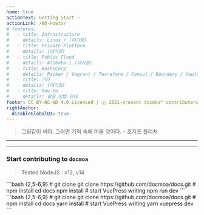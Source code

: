 ```yaml
---
home: true
actionText: Getting Start →
actionLink: /00-Howto/
# features:
#   - title: Infrastructure
#     details: Linux / (대기중)
#   - title: Private Platform
#     details: (대기중)
#   - title: Public Cloud
#     details: Alibaba / (대기중)
#   - title: HashiCorp
#     details: Packer / Vagrant / Terraform / Consul / Boundary / Vault / Nomad / Waypoint
#   - title: 기타
#     details: (대기중)
#   - title: How to
#     details: 활용 방법 안내
footer: CC BY-NC-ND 4.0 Licensed | ⓒ 2021-present docmoa™ contributers all rights reserved.
rightAnchor:
  disableGlobalUI: true
---
```


> 그림같이 써라. 그러면 기억 속에 머물 것이다. - 조지프 퓰리처

---

<RecentArticlesHome/>

---

### Start contributing to `docmoa`

> Tested NodeJS : v12, v14

<code-group>
<code-block title="NPM">
```bash {2,5-6,9}
# git clone
git clone https://github.com/docmoa/docs.git
# npm install
cd docs
npm install
# start VuePress writing
npm run dev
```
</code-block>

<code-block title="YARN">
```bash {2,5-6,9}
# git clone
git clone https://github.com/docmoa/docs.git
# npm install
cd docs
yarn install
# start VuePress writing
yarn vuepress dev
```
</code-block>
</code-group>
